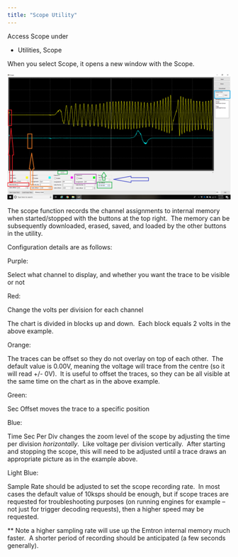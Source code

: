 ```yaml
---
title: "Scope Utility"
---
```


Access Scope under&nbsp;


* Utilities, Scope


When you select Scope, it opens a new window with the Scope.&nbsp;


![Image](</img/NewItem332.png>)


The scope function records the channel assignments to internal memory when started/stopped with the buttons at the top right.&nbsp; The memory can be subsequently downloaded, erased, saved, and loaded by the other buttons in the utility.&nbsp;


Configuration details are as follows:


Purple:

Select what channel to display, and whether you want the trace to be visible or not


Red:

Change the volts per division for each channel

The chart is divided in blocks up and down.&nbsp; Each block equals 2 volts in the above example. &nbsp;


Orange:

The traces can be offset so they do not overlay on top of each other.&nbsp; The default value is 0.00V, meaning the voltage will trace from the centre (so it will read +/- 0V).&nbsp; It is useful to offset the traces, so they can be all visible at the same time on the chart as in the above example. &nbsp;


Green:&nbsp;

Sec Offset moves the trace to a specific position


Blue:

Time Sec Per Div changes the zoom level of the scope by adjusting the time per division *horizontally*.&nbsp; Like voltage per division vertically.&nbsp; After starting and stopping the scope, this will need to be adjusted until a trace draws an appropriate picture as in the example above.&nbsp;


Light Blue:

Sample Rate should be adjusted to set the scope recording rate.&nbsp; In most cases the default value of 10ksps should be enough, but if scope traces are requested for troubleshooting purposes (on running engines for example – not just for trigger decoding requests), then a higher speed may be requested. &nbsp;


\*\* Note a higher sampling rate will use up the Emtron internal memory much faster.&nbsp; A shorter period of recording should be anticipated (a few seconds generally). &nbsp;


